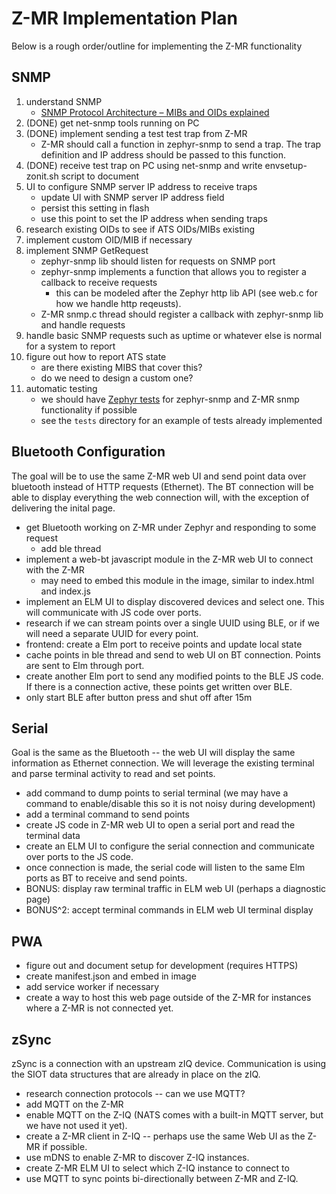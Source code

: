 # Z-MR Implementation Plan

Below is a rough order/outline for implementing the Z-MR functionality

## SNMP

1. understand SNMP
   - [SNMP Protocol Architecture – MIBs and OIDs explained](https://www.itprc.com/snmp-protocol-architecture-mibs-oids/)
1. (DONE) get net-snmp tools running on PC
1. (DONE) implement sending a test test trap from Z-MR
   - Z-MR should call a function in zephyr-snmp to send a trap. The trap
    definition and IP address should be passed to this function.
1. (DONE) receive test trap on PC using net-snmp and write envsetup-zonit.sh script to
  document
1. UI to configure SNMP server IP address to receive traps
   - update UI with SNMP server IP address field
   - persist this setting in flash
   - use this point to set the IP address when sending traps
1. research existing OIDs to see if ATS OIDs/MIBs existing
1. implement custom OID/MIB if necessary
1. implement SNMP GetRequest
   - zephyr-snmp lib should listen for requests on SNMP port
   - zephyr-snmp implements a function that allows you to register a callback to
    receive requests
     - this can be modeled after the Zephyr http lib API (see web.c for how we
      handle http reqeusts).
   - Z-MR snmp.c thread should register a callback with zephyr-snmp lib and
     handle requests
1. handle basic SNMP requests such as uptime or whatever else is normal for a
   system to report
1. figure out how to report ATS state
   - are there existing MIBS that cover this?
   - do we need to design a custom one?
1. automatic testing
   - we should have
    [Zephyr tests](https://docs.zephyrproject.org/latest/develop/test/ztest.html)
    for zephyr-snmp and Z-MR snmp functionality if possible
   - see the `tests` directory for an example of tests already implemented

## Bluetooth Configuration

The goal will be to use the same Z-MR web UI and send point data over bluetooth
instead of HTTP requests (Ethernet). The BT connection will be able to display
everything the web connection will, with the exception of delivering the inital
page.

- get Bluetooth working on Z-MR under Zephyr and responding to some request
  - add ble thread
- implement a web-bt javascript module in the Z-MR web UI to connect with the
  Z-MR
  - may need to embed this module in the image, similar to index.html and
    index.js
- implement an ELM UI to display discovered devices and select one. This will
  communicate with JS code over ports.
- research if we can stream points over a single UUID using BLE, or if we will
  need a separate UUID for every point.
- frontend: create a Elm port to receive points and update local state
- cache points in ble thread and send to web UI on BT connection. Points are
  sent to Elm through port.
- create another Elm port to send any modified points to the BLE JS code. If
  there is a connection active, these points get written over BLE.
- only start BLE after button press and shut off after 15m

## Serial

Goal is the same as the Bluetooth -- the web UI will display the same
information as Ethernet connection. We will leverage the existing terminal and
parse terminal activity to read and set points.

- add command to dump points to serial terminal (we may have a command to
  enable/disable this so it is not noisy during development)
- add a terminal command to send points
- create JS code in Z-MR web UI to open a serial port and read the terminal data
- create an ELM UI to configure the serial connection and communicate over ports
  to the JS code.
- once connection is made, the serial code will listen to the same Elm ports as
  BT to receive and send points.
- BONUS: display raw terminal traffic in ELM web UI (perhaps a diagnostic page)
- BONUS^2: accept terminal commands in ELM web UI terminal display

## PWA

- figure out and document setup for development (requires HTTPS)
- create manifest.json and embed in image
- add service worker if necessary
- create a way to host this web page outside of the Z-MR for instances where a
  Z-MR is not connected yet.

## zSync

zSync is a connection with an upstream zIQ device. Communication is using the
SIOT data structures that are already in place on the zIQ.

- research connection protocols -- can we use MQTT?
- add MQTT on the Z-MR
- enable MQTT on the Z-IQ (NATS comes with a built-in MQTT server, but we have
  not used it yet).
- create a Z-MR client in Z-IQ -- perhaps use the same Web UI as the Z-MR if
  possible.
- use mDNS to enable Z-MR to discover Z-IQ instances.
- create Z-MR ELM UI to select which Z-IQ instance to connect to
- use MQTT to sync points bi-directionally between Z-MR and Z-IQ.
